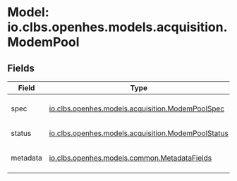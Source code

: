 # Model: io.clbs.openhes.models.acquisition.ModemPool

## Fields

| Field | Type | Description |
| --- | --- | --- |
| spec | [io.clbs.openhes.models.acquisition.ModemPoolSpec](model-io-clbs-openhes-models-acquisition-modempoolspec.md) | The modem pool specification. |
| status | [io.clbs.openhes.models.acquisition.ModemPoolStatus](model-io-clbs-openhes-models-acquisition-modempoolstatus.md) | The modem pool status. |
| metadata | [io.clbs.openhes.models.common.MetadataFields](model-io-clbs-openhes-models-common-metadatafields.md) | The metadata fields. |

